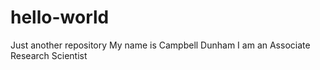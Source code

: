 # hello-world
Just another repository
My name is Campbell Dunham
I am an Associate Research Scientist
